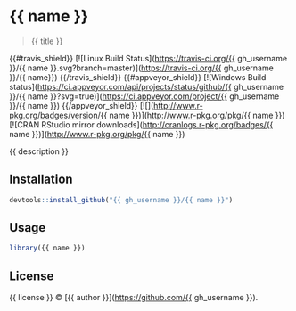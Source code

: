 
# {{ name }}

> {{ title }}

{{#travis_shield}}
[![Linux Build Status](https://travis-ci.org/{{ gh_username }}/{{ name }}.svg?branch=master)](https://travis-ci.org/{{ gh_username }}/{{ name}})
{{/travis_shield}}
{{#appveyor_shield}}
[![Windows Build status](https://ci.appveyor.com/api/projects/status/github/{{ gh_username }}/{{ name }}?svg=true)](https://ci.appveyor.com/project/{{ gh_username }}/{{ name }})
{{/appveyor_shield}}
[![](http://www.r-pkg.org/badges/version/{{ name }})](http://www.r-pkg.org/pkg/{{ name }})
[![CRAN RStudio mirror downloads](http://cranlogs.r-pkg.org/badges/{{ name }})](http://www.r-pkg.org/pkg/{{ name }})


{{ description }}

## Installation

```r
devtools::install_github("{{ gh_username }}/{{ name }}")
```

## Usage

```r
library({{ name }})
```

## License

{{ license }} © [{{ author }}](https://github.com/{{ gh_username }}).
